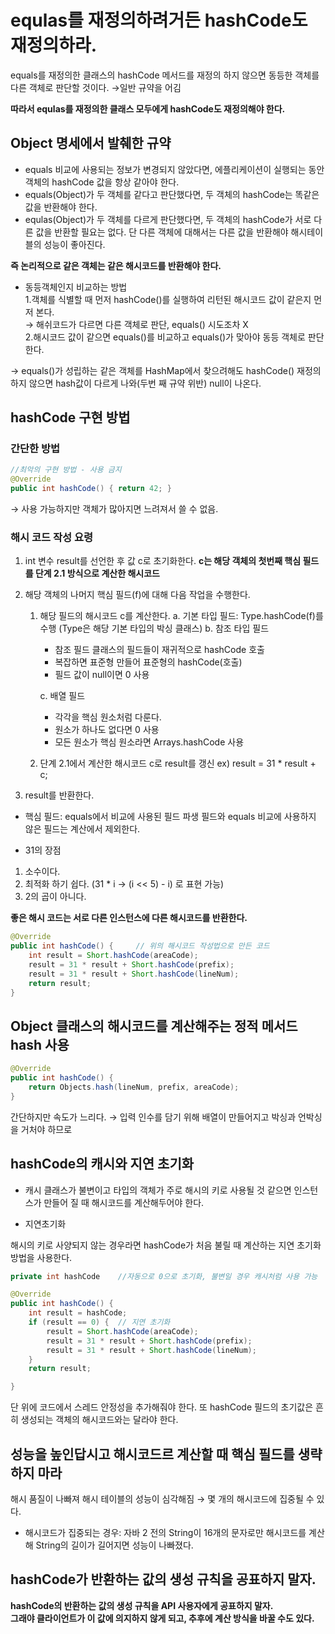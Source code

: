 # equlas를 재정의하려거든 hashCode도 재정의하라.



equals를 재정의한 클래스의 hashCode 메서드를 재정의 하지 않으면 동등한 객체를 다른 객체로 판단할 것이다.
&rarr;일반 규약을 어김

**따라서 equlas를 재정의한 클래스 모두에게 hashCode도 재정의해야 한다.**

## Object 명세에서 발췌한 규약
- equals 비교에 사용되는 정보가 변경되지 않았다면, 에플리케이션이 실행되는 동안 객체의 hashCode 값을 항상 같아야 한다.
- equals(Object)가 두 객체를 같다고 판단했다면, 두 객체의 hashCode는 똑같은 값을 반환해야 한다.
- equlas(Object)가 두 객체를 다르게 판단했다면, 두 객체의 hashCode가 서로 다른 값을 반환할 필요는 없다. 단 다른 객체에 대해서는 다른 값을 반환해야 해시테이블의 성능이 좋아진다.

**즉 논리적으로 같은 객체는 같은 해시코드를 반환해야 한다.**

- 동등객체인지 비교하는 방법<br>
1.객체를 식별할 때 먼저 hashCode()를 실행하여 리턴된 해시코드 값이 같은지 먼저 본다.<br>
&rarr; 해쉬코드가 다르면 다른 객체로 판단, equals() 시도조차 X<br>
2.해시코드 값이 같으면 equals()를 비교하고 equals()가 맞아야 동등 객체로 판단한다.

&rarr; equals()가 성립하는 같은 객체를 HashMap에서 찾으려해도 hashCode() 재정의 하지 않으면 hash값이 다르게 나와(두번 째 규약 위반) null이 나온다.

## hashCode 구현 방법

### 간단한 방법 
```java
//최악의 구현 방법 - 사용 금지
@Override
public int hashCode() { return 42; }

```

&rarr; 사용 가능하지만 객체가 많아지면 느려져서 쓸 수 없음.

### 해시 코드 작성 요령


1. int 변수 result를 선언한 후 값 c로 초기화한다. **c는 해당 객체의 첫번째 핵심 필드를 단계 2.1 방식으로 계산한 해시코드**
2. 해당 객체의 나머지 핵심 필드(f)에 대해 다음 작업을 수행한다.
	1. 해당 필드의 해시코드 c를 계산한다.
		a. 기본 타입 필드: Type.hashCode(f)를 수행 (Type은 해당 기본 타입의 박싱 클래스)
    	b. 참조 타입 필드
    	- 참조 필드 클래스의 필드들이 재귀적으로 hashCode 호출
    	- 복잡하면 표준형 만들어 표준형의 hashCode(호출)
    	- 필드 값이 null이면 0 사용
    
    	c. 배열 필드
    	- 각각을 핵심 원소처럼 다룬다.
    	- 원소가 하나도 없다면 0 사용
    	- 모든 원소가 핵심 원소라면 Arrays.hashCode 사용 
	2. 단계 2.1에서 계산한 해시코드 c로 result를 갱신
    	ex) result = 31 * result + c;
        
3. result를 반환한다.

- 핵심 필드: equals에서 비교에 사용된 필드
파생 필드와 equals 비교에 사용하지 않은 필드는 계산에서 제외한다.

- 31의 장점
1. 소수이다.
2. 최적화 하기 쉽다. (31 * i -> (i << 5) - i) 로 표현 가능)
3. 2의 곱이 아니다.

**좋은 해시 코드는 서로 다른 인스턴스에 다른 해시코드를 반환한다.**


```java
@Override
public int hashCode() {		// 위의 해시코드 작성법으로 만든 코드
	int result = Short.hashCode(areaCode);
    result = 31 * result + Short.hashCode(prefix);
    result = 31 * result + Short.hashCode(lineNum);
    return result;
}
```



## Object 클래스의 해시코드를 계산해주는 정적 메서드 hash 사용

```java
@Override
public int hashCode() {
	return Objects.hash(lineNum, prefix, areaCode);
}
```

간단하지만 속도가 느리다.
&rarr; 입력 인수를 담기 위해 배열이 만들어지고 박싱과 언박싱을 거처야 하므로

## hashCode의 캐시와 지연 초기화

- 캐시
클래스가 불변이고 타입의 객체가 주로 해시의 키로 사용될 것 같으면 인스턴스가 만들어 질 때 해시코드를 계산해두어야 한다.

- 지연초기화 

해시의 키로 사양되지 않는 경우라면 hashCode가 처음 불릴 때 계산하는 지연 초기화 방법을 사용한다.

```java
private int hashCode	//자동으로 0으로 초기화, 불변일 경우 캐시처럼 사용 가능

@Override
public int hashCode() {
	int result = hashCode;
    if (result == 0) {	// 지연 초기화
    	result = Short.hashCode(areaCode);
        result = 31 * result + Short.hashCode(prefix);
        result = 31 * result + Short.hashCode(lineNum);
    }
    return result;

}
```

단 위에 코드에서 스레드 안정성을 추가해줘야 한다.
또 hashCode 필드의 초기값은 흔히 생성되는 객체의 해시코드와는 달라야 한다.






## 성능을 높인답시고 해시코드르 계산할 때 핵심 필드를 생략하지 마라

해시 품질이 나빠져 해시 테이블의 성능이 심각해짐
&rarr; 몇 개의 해시코드에 집중될 수 있다.
- 해시코드가 집중되는 경우: 자바 2 전의 String이 16개의 문자로만 해시코드를 계산해 String의 길이가 길어지면 성능이 나빠졌다.

## hashCode가 반환하는 값의 생성 규칙을 공표하지 말자.

**hashCode의 반환하는 값의 생성 규칙을 API 사용자에게 공표하지 말자.<br>
그래야 클라이언트가 이 값에 의지하지 않게 되고, 추후에 계산 방식을 바꿀 수도 있다.**
